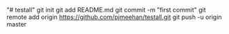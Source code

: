 "# testall"  git init git add README.md git commit -m "first commit" git remote add origin https://github.com/pjmeehan/testall.git git push -u origin master
